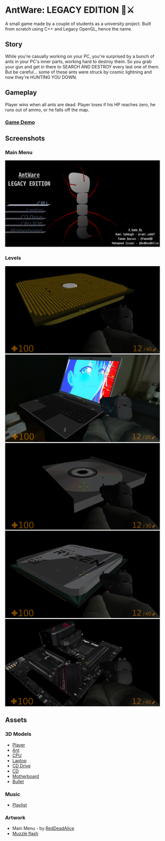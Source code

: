 
# AntWare: LEGACY EDITION 🐜⚔

A small game made by a couple of students as a university project.
Built from scratch using C++ and Legacy OpenGL, hence the name.

## Story

While you're casually working on your PC, you're surprised by a bunch of ants in your PC's inner parts, working hard to destroy them.
So you grab your gun and get in there to SEARCH AND DESTROY every last one of them.
But be careful... some of these ants were struck by cosmic lightning and now they're HUNTING YOU DOWN.

## Gameplay

Player wins when all ants are dead.
Player loses if his HP reaches zero, he runs out of ammo, or he falls off the map.

### [Game Demo](https://youtu.be/YjLi0lY-T60)


## Screenshots

### Main Menu
![Main Menu](Screenshots/main-menu.png)

### Levels
![CPU](Screenshots/cpu.png)
![Laptop](Screenshots/laptop.png)
![CD Drive](Screenshots/cd-drive.png)
![CPU Top](Screenshots/cpu-top.png)
![Motherboard](Screenshots/motherboard.png)

## Assets

### 3D Models
- [Player](https://skfb.ly/opxOo)
- [Ant](https://skfb.ly/onZFU)
- [CPU](https://skfb.ly/on9Ao)
- [Laptop](https://skfb.ly/onRBU)
- [CD Drive](https://skfb.ly/6FSsQ)
- [CD](https://skfb.ly/6SAOI)
- [Motherboard](https://skfb.ly/6VuN9)
- [Bullet](https://skfb.ly/6WOKZ)

### Music
- [Playlist](https://youtube.com/playlist?list=PLq2aS32V3IdYErNVHD19SYDd0Jw0xeJ1h)

### Artwork
- Main Menu - by [RedDeadAlice](https://github.com/RedDeadAlice)
- [Muzzle flash](https://pin.it/3HtyRTw)
